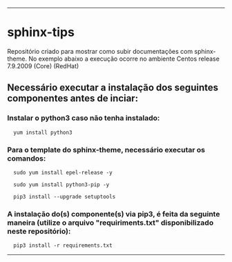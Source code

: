 
------------------------------------------------------------------------------------


# sphinx-tips

Repositório criado para mostrar como subir documentações com sphinx-theme.
No exemplo abaixo a execução ocorre no ambiente Centos release 7.9.2009 (Core) (RedHat)


## Necessário executar a instalação dos seguintes componentes antes de inciar:

### Instalar o python3 caso não tenha instalado:
 ``` 
   yum install python3
 ``` 

### Para o template do sphinx-theme, necessário executar os comandos:
 
 ``` 
   sudo yum install epel-release -y
 ``` 
 
 ```
   sudo yum install python3-pip -y 
 ```
  
 ```
   pip3 install --upgrade setuptools
 ```
 
 
### A instalação do(s) componente(s) via pip3, é feita da seguinte maneira (utilize o arquivo "requiriments.txt" disponibilizado neste repositório):
 
 
 ```
   pip3 install -r requirements.txt
 ``` 
   
   
   
----------------------------------------------------------------------------------
